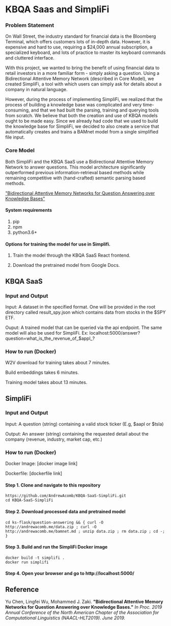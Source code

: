# KBQA Saas and SimpliFi #


### Problem Statement

On Wall Street, the industry standard for financial data is the Bloomberg Terminal, which offers customers lots of in-depth data. However, it is expensive and hard to use, requiring a $24,000 annual subscription, a specialized keyboard, and lots of practice to master its keyboard commands and cluttered interface. 

With this project, we wanted to bring the benefit of using financial data to retail investors in a more familiar form - simply asking a question. Using a Bidirectional Attentive Memory Network (described in Core Model), we created SimpliFi, a tool with which users can simply ask for details about a company in natural language.

However, during the process of implementing SimpliFi, we realized that the process of building a knowledge base was complicated and very time-consuming, and that we had built the parsing, training and querying tools from scratch. We believe that both the creation and use of KBQA models ought to be made easy. Since we already had code that we used to build the knowledge base for SimpliFi, we decided to also create a service that automatically creates and trains a BAMnet model from a single simplified file input. 

### Core Model

Both SimpliFi and the KBQA SaaS use a Bidirectional Attentive Memory Network to answer questions. This model architecture significantly outperformed previous information-retrieval based methods while remaining competitive with (hand-crafted) semantic parsing based methods.

["Bidirectional Attentive Memory Networks for Question Answering over Knowledge Bases"](https://arxiv.org/abs/1903.02188)

#### System requirements

1. pip
2. npm
3. python3.6+

#### Options for training the model for use in Simplifi.

1. Train the model through the KBQA SaaS React frontend.

2. Download the pretrained model from Google Docs.


## KBQA SaaS

### Input and Output

Input: A dataset in the specified format. One will be provided in the root directory called result_spy.json which contains data from stocks in the $SPY ETF.

Ouput: A trained model that can be queried via the api endpoint. The same model will also be used for SimpliFi.
Ex: localhost:5000/answer?question=what_is_the_revenue_of_$appl_? 


### How to run (Docker)

W2V download for training takes about 7 minutes.

Build embeddings takes 6 minutes.

Training model takes about 13 minutes.



## SimpliFi

### Input and Output

Input: A question (string) containing a valid stock ticker (E.g, $aapl or $tsla)

Output: An answer (string) containing the requested detail about the company (revenue, industry, market cap, etc.)


<!-- ### Model & Data

You should put the model, embeddings, and data folder in kbqa-saas-flask/qa

Model: http://andrewacomb.me/bamnet.md

Pretrained W2V Embeddings: http://nlp.stanford.edu/data/wordvecs/glove.840B.300d.zip

Preprocessed Data: http://andrewacomb.me/data.zip -->


### How to run (Docker)

Docker Image: [docker image link]

Dockerfile: [dockerfile link]

#### Step 1. Clone and navigate to this repository

```
https://github.com/AndrewAcomb/KBQA-SaaS-SimpliFi.git
cd KBQA-SaaS-SimpliFi
```

#### Step 2. Download processed data and pretrained model

```
cd ks-flask/question-answering && { curl -O http://andrewacomb.me/data.zip ; curl -O http://andrewacomb.me/bamnet.md ; unzip data.zip ; rm data.zip ; cd -; }
```


#### Step 3. Build and run the SimpliFi Docker image

```
docker build -t simplifi .
docker run simplifi
```

#### Step 4. Open your browser and go to http://localhost:5000/




## Reference

Yu Chen, Lingfei Wu, Mohammed J. Zaki. **"Bidirectional Attentive Memory Networks for Question Answering over Knowledge Bases."** *In Proc. 2019 Annual Conference of the North American Chapter of the Association for Computational Linguistics (NAACL-HLT2019). June 2019.*
